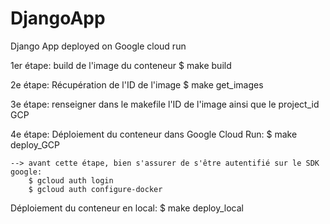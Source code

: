 # DjangoApp
Django App deployed on Google cloud run

1er étape: build de l'image du conteneur
        $ make build

2e étape: Récupération de l'ID de l'image
        $ make get_images

3e étape: renseigner dans le makefile l'ID de l'image ainsi que le project_id GCP

4e étape: Déploiement du conteneur dans Google Cloud Run: 
        $ make deploy_GCP

    --> avant cette étape, bien s'assurer de s'être autentifié sur le SDK google:
        $ gcloud auth login
        $ gcloud auth configure-docker


Déploiement du conteneur en local: 
        $ make deploy_local 